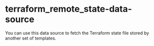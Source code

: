 # terraform_remote_state-data-source
You can use this data source to fetch the Terraform state file stored by another set of templates.
